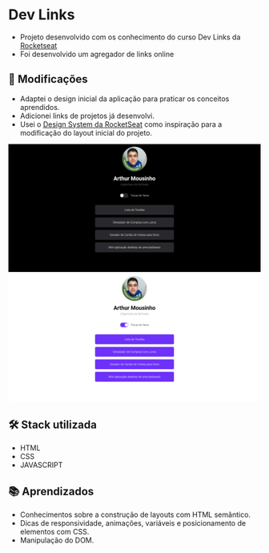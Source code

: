 
# Dev Links

- Projeto desenvolvido com os conhecimento do curso Dev Links da [Rocketseat](https://www.rocketseat.com.br/)
- Foi desenvolvido um agregador de links online

## 🚀 Modificações 

- Adaptei o design inicial da aplicação para praticar os conceitos aprendidos.
- Adicionei links de projetos já desenvolvi.
- Usei o [Design System da RocketSeat](https://www.youtube.com/watch?v=90y5707fJbI) como inspiração para a modificação do layout inicial do projeto.

![preview image 1](./.github/preview1.png)
![preview image 2](./.github/preview2.png)

## 🛠️ Stack utilizada
- HTML 
- CSS
- JAVASCRIPT

## 📚 Aprendizados
- Conhecimentos sobre a construção de layouts com HTML semântico.
- Dicas de responsividade, animações, variáveis e posicionamento de elementos com CSS.
- Manipulação do DOM.